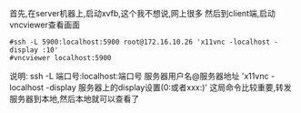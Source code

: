 首先,在server机器上,启动xvfb,这个我不想说,网上很多
然后到client端,启动vncviewer查看画面

    #ssh -L 5900:localhost:5900 root@172.16.10.26 'x11vnc -localhost -display :10'  
    #vncviewer localhost:5900  

说明:
ssh -L 端口号:localhost:端口号 服务器用户名@服务器地址 'x11vnc -localhost -display 服务器上的display设置(0:或者xxx:)'
这局命令比较重要,转发服务器到本地,然后本地就可以查看了
